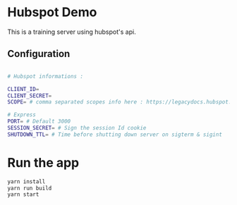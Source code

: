 # Hubspot Demo

This is a training server using hubspot's api.


## Configuration
```sh

# Hubspot informations :

CLIENT_ID=
CLIENT_SECRET=
SCOPE= # comma separated scopes info here : https://legacydocs.hubspot.com/docs/methods/oauth2/initiate-oauth-integration#scopes

# Express 
PORT= # Default 3000
SESSION_SECRET= # Sign the session Id cookie 
SHUTDOWN_TTL= # Time before shutting down server on sigterm & sigint
```

# Run the app

```sh
yarn install
yarn run build
yarn start

```